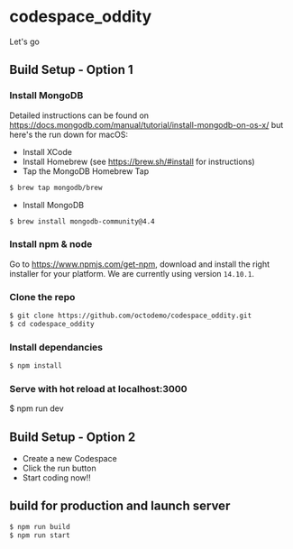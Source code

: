 # codespace_oddity

Let's go


## Build Setup - Option 1

### Install MongoDB
Detailed instructions can be found on https://docs.mongodb.com/manual/tutorial/install-mongodb-on-os-x/ but here's the run down for macOS: 
- Install XCode 
- Install Homebrew (see https://brew.sh/#install for instructions)
- Tap the MongoDB Homebrew Tap
```bash
$ brew tap mongodb/brew
```
- Install MongoDB
```bash
$ brew install mongodb-community@4.4
```

### Install npm & node
Go to https://www.npmjs.com/get-npm, download and install the right installer for your platform. We are currently using version `14.10.1`.


### Clone the repo

```bash
$ git clone https://github.com/octodemo/codespace_oddity.git
$ cd codespace_oddity
```
### Install dependancies 

```bash
$ npm install
```

### Serve with hot reload at localhost:3000
$ npm run dev

## Build Setup - Option 2
- Create a new Codespace
- Click the run button
- Start coding now!!

## build for production and launch server
```bash
$ npm run build
$ npm run start
```
